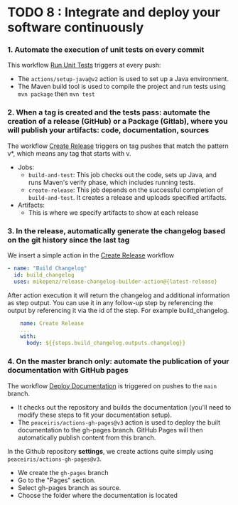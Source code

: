 # TODO 8 : Integrate and deploy your software continuously

### 1. Automate the execution of unit tests on every commit

This workflow [Run Unit Tests](.github/workflows/unit-tests.yml) triggers at every push:
- The `actions/setup-java@v2` action is used to set up a Java environment.
- The Maven build tool is used to compile the project and run tests using `mvn package` then `mvn test`


### 2. When a tag is created and the tests pass: automate the creation of a release (GitHub) or a Package (Gitlab), where you will publish your artifacts: code, documentation, sources


The workflow [Create Release](.github/workflows/create-release.yml)  triggers on tag pushes that match the pattern v*, which means any tag that starts with v.

- Jobs:
    - `build-and-test`: This job checks out the code, sets up Java, and runs Maven's verify phase, which includes running tests.
    - `create-release`: This job depends on the successful completion of `build-and-test`. It creates a release and uploads specified artifacts.
- Artifacts:
    - This is where we specify artifacts to show at each release

### 3. In the release, automatically generate the changelog based on the git history since the last tag

We insert a simple action in the [Create Release](.github/workflows/create-release.yml) workflow

```yaml
- name: "Build Changelog"
  id: build_changelog
  uses: mikepenz/release-changelog-builder-action@{latest-release}
```
After action execution it will return the changelog and additional information as step output. You can use it in any follow-up step by referencing the output by referencing it via the id of the step. For example build_changelog.

```yaml
    name: Create Release
    ...
    with:
      body: ${{steps.build_changelog.outputs.changelog}}
```

### 4. On the master branch only: automate the publication of your documentation with GitHub pages 

The workflow [Deploy Documentation](./.github/workflows/deploy-docs.yml) is triggered on pushes to the `main` branch.

- It checks out the repository and builds the documentation (you'll need to modify these steps to fit your documentation setup).
- The `peaceiris/actions-gh-pages@v3` action is used to deploy the built documentation to the gh-pages branch. GitHub Pages will then automatically publish content from this branch.

In the Github repository **settings**,  we create actions quite simply using `peaceiris/actions-gh-pages@v3`.
- We create the `gh-pages` branch
- Go to the "Pages" section.
- Select gh-pages branch as source.
- Choose the folder where the documentation is located